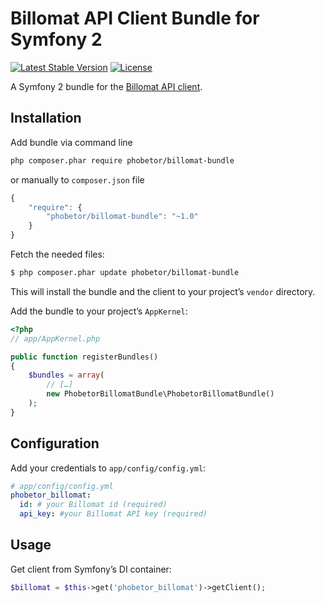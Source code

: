 Billomat API Client Bundle for Symfony 2
===============

[![Latest Stable Version](https://poser.pugx.org/phobetor/billomat-bundle/v/stable.png)](https://packagist.org/packages/phobetor/billomat-bundle) [![License](https://poser.pugx.org/phobetor/billomat-bundle/license.png)](https://packagist.org/packages/phobetor/billomat-bundle)

A Symfony 2 bundle for the [Billomat API client](https://github.com/Phobetor/billomat).

## Installation

Add bundle via command line
```sh
php composer.phar require phobetor/billomat-bundle
```

or manually to `composer.json` file

```js
{
    "require": {
        "phobetor/billomat-bundle": "~1.0"
    }
}
```

Fetch the needed files:

``` bash
$ php composer.phar update phobetor/billomat-bundle
```

This will install the bundle and the client to your project’s `vendor` directory.

Add the bundle to your project’s `AppKernel`:

``` php
<?php
// app/AppKernel.php

public function registerBundles()
{
    $bundles = array(
        // […]
        new PhobetorBillomatBundle\PhobetorBillomatBundle()
    );
}
```

## Configuration

Add your credentials to `app/config/config.yml`:

``` yml
# app/config/config.yml
phobetor_billomat:
  id: # your Billomat id (required)
  api_key: #your Billomat API key (required)
```

## Usage

Get client from Symfony’s DI container:

```php
$billomat = $this->get('phobetor_billomat')->getClient();
```
